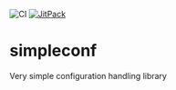  ![CI](https://github.com/msx80/simpleconf/actions/workflows/maven.yml/badge.svg) [![JitPack](https://jitpack.io/v/msx80/simpleconf.svg)](https://jitpack.io/#msx80/simpleconf)
# simpleconf
Very simple configuration handling library
